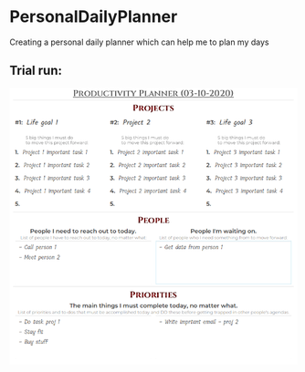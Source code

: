 # PersonalDailyPlanner
Creating a personal daily planner which can help me to plan my days

## Trial run:
![Demo image](03-10-2020.png)
